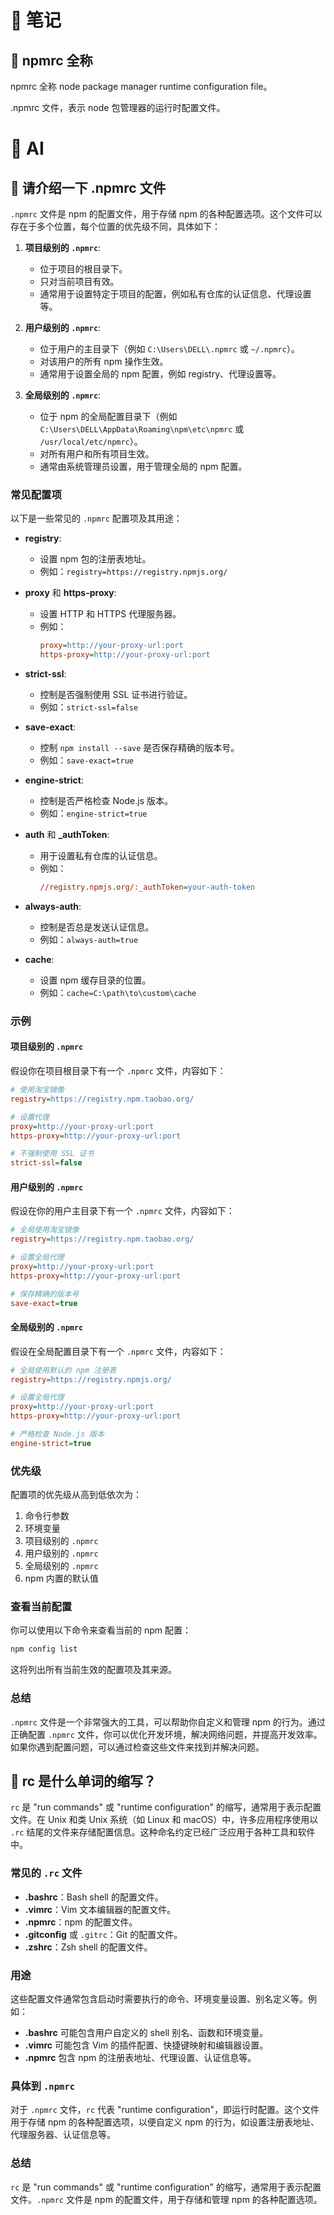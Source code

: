 # 📝 笔记

## 📝 npmrc 全称

npmrc 全称 node package manager runtime configuration file。

.npmrc 文件，表示 node 包管理器的运行时配置文件。

# 🤖 AI

## 🤖 请介绍一下 .npmrc 文件

`.npmrc` 文件是 npm 的配置文件，用于存储 npm 的各种配置选项。这个文件可以存在于多个位置，每个位置的优先级不同，具体如下：

1. **项目级别的 `.npmrc`**:
   - 位于项目的根目录下。
   - 只对当前项目有效。
   - 通常用于设置特定于项目的配置，例如私有仓库的认证信息、代理设置等。

2. **用户级别的 `.npmrc`**:
   - 位于用户的主目录下（例如 `C:\Users\DELL\.npmrc` 或 `~/.npmrc`）。
   - 对该用户的所有 npm 操作生效。
   - 通常用于设置全局的 npm 配置，例如 registry、代理设置等。

3. **全局级别的 `.npmrc`**:
   - 位于 npm 的全局配置目录下（例如 `C:\Users\DELL\AppData\Roaming\npm\etc\npmrc` 或 `/usr/local/etc/npmrc`）。
   - 对所有用户和所有项目生效。
   - 通常由系统管理员设置，用于管理全局的 npm 配置。

### 常见配置项

以下是一些常见的 `.npmrc` 配置项及其用途：

- **registry**:
  - 设置 npm 包的注册表地址。
  - 例如：`registry=https://registry.npmjs.org/`

- **proxy** 和 **https-proxy**:
  - 设置 HTTP 和 HTTPS 代理服务器。
  - 例如：
    ```ini
    proxy=http://your-proxy-url:port
    https-proxy=http://your-proxy-url:port
    ```

- **strict-ssl**:
  - 控制是否强制使用 SSL 证书进行验证。
  - 例如：`strict-ssl=false`

- **save-exact**:
  - 控制 `npm install --save` 是否保存精确的版本号。
  - 例如：`save-exact=true`

- **engine-strict**:
  - 控制是否严格检查 Node.js 版本。
  - 例如：`engine-strict=true`

- **auth** 和 **_authToken**:
  - 用于设置私有仓库的认证信息。
  - 例如：
    ```ini
    //registry.npmjs.org/:_authToken=your-auth-token
    ```

- **always-auth**:
  - 控制是否总是发送认证信息。
  - 例如：`always-auth=true`

- **cache**:
  - 设置 npm 缓存目录的位置。
  - 例如：`cache=C:\path\to\custom\cache`

### 示例

#### 项目级别的 `.npmrc`
假设你在项目根目录下有一个 `.npmrc` 文件，内容如下：

```ini
# 使用淘宝镜像
registry=https://registry.npm.taobao.org/

# 设置代理
proxy=http://your-proxy-url:port
https-proxy=http://your-proxy-url:port

# 不强制使用 SSL 证书
strict-ssl=false
```

#### 用户级别的 `.npmrc`
假设在你的用户主目录下有一个 `.npmrc` 文件，内容如下：

```ini
# 全局使用淘宝镜像
registry=https://registry.npm.taobao.org/

# 设置全局代理
proxy=http://your-proxy-url:port
https-proxy=http://your-proxy-url:port

# 保存精确的版本号
save-exact=true
```

#### 全局级别的 `.npmrc`
假设在全局配置目录下有一个 `.npmrc` 文件，内容如下：

```ini
# 全局使用默认的 npm 注册表
registry=https://registry.npmjs.org/

# 设置全局代理
proxy=http://your-proxy-url:port
https-proxy=http://your-proxy-url:port

# 严格检查 Node.js 版本
engine-strict=true
```

### 优先级

配置项的优先级从高到低依次为：

1. 命令行参数
2. 环境变量
3. 项目级别的 `.npmrc`
4. 用户级别的 `.npmrc`
5. 全局级别的 `.npmrc`
6. npm 内置的默认值

### 查看当前配置

你可以使用以下命令来查看当前的 npm 配置：

```sh
npm config list
```

这将列出所有当前生效的配置项及其来源。

### 总结

`.npmrc` 文件是一个非常强大的工具，可以帮助你自定义和管理 npm 的行为。通过正确配置 `.npmrc` 文件，你可以优化开发环境，解决网络问题，并提高开发效率。如果你遇到配置问题，可以通过检查这些文件来找到并解决问题。

## 🤖 rc 是什么单词的缩写？

`rc` 是 "run commands" 或 "runtime configuration" 的缩写，通常用于表示配置文件。在 Unix 和类 Unix 系统（如 Linux 和 macOS）中，许多应用程序使用以 `.rc` 结尾的文件来存储配置信息。这种命名约定已经广泛应用于各种工具和软件中。

### 常见的 `.rc` 文件
- **.bashrc**：Bash shell 的配置文件。
- **.vimrc**：Vim 文本编辑器的配置文件。
- **.npmrc**：npm 的配置文件。
- **.gitconfig** 或 `.gitrc`：Git 的配置文件。
- **.zshrc**：Zsh shell 的配置文件。

### 用途
这些配置文件通常包含启动时需要执行的命令、环境变量设置、别名定义等。例如：

- **.bashrc** 可能包含用户自定义的 shell 别名、函数和环境变量。
- **.vimrc** 可能包含 Vim 的插件配置、快捷键映射和编辑器设置。
- **.npmrc** 包含 npm 的注册表地址、代理设置、认证信息等。

### 具体到 `.npmrc`
对于 `.npmrc` 文件，`rc` 代表 "runtime configuration"，即运行时配置。这个文件用于存储 npm 的各种配置选项，以便自定义 npm 的行为，如设置注册表地址、代理服务器、认证信息等。

### 总结
`rc` 是 "run commands" 或 "runtime configuration" 的缩写，通常用于表示配置文件。`.npmrc` 文件是 npm 的配置文件，用于存储和管理 npm 的各种配置选项。